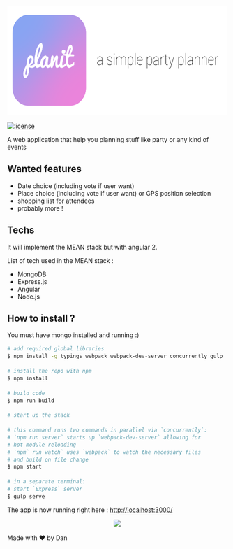 <p align="center">
    <img src="planit_banner.png" height="250">
</p>

[![license](https://img.shields.io/github/license/mashape/apistatus.svg)](https://github.com/DanGeffroy/PartyPlanner/blob/master/LICENSE)  

A web application that help you planning stuff like party or any kind of events

## Wanted features
- Date choice (including vote if user want)
- Place choice (including vote if user want) or GPS position selection
- shopping list for attendees
- probably more !


## Techs
It will implement the MEAN stack but with angular 2.  

List of tech used in the MEAN stack :  

- MongoDB
- Express.js
- Angular
- Node.js

## How to install ?

You must have mongo installed and running :)  

```bash
# add required global libraries
$ npm install -g typings webpack webpack-dev-server concurrently gulp

# install the repo with npm
$ npm install

# build code
$ npm run build

# start up the stack

# this command runs two commands in parallel via `concurrently`:
# `npm run server` starts up `webpack-dev-server` allowing for
# hot module reloading
# `npm` run watch` uses `webpack` to watch the necessary files
# and build on file change
$ npm start

# in a separate terminal:
# start `Express` server
$ gulp serve
```

The app is now running right here :  [http://localhost:3000/](http://localhost:3000/) 

<p align="center">
    <img src="https://media.giphy.com/media/hsBZfDG7wiWHu/giphy.gif">
</p>



Made with :heart: by Dan
